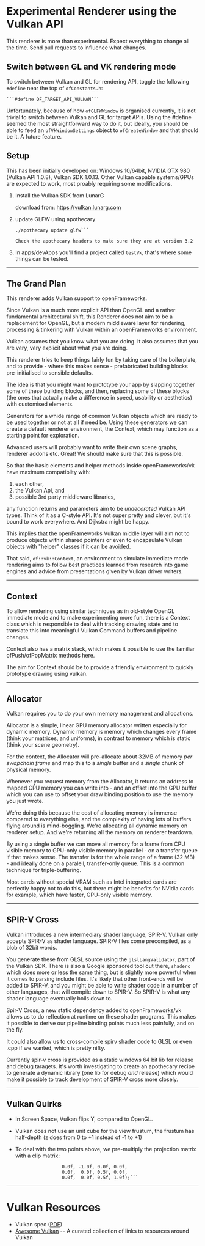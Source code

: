 
# Experimental Renderer using the Vulkan API

This renderer is more than experimental. Expect everything to change
all the time. Send pull requests to influence what changes.

## Switch between GL and VK rendering mode

To switch between Vulkan and GL for rendering API, toggle the
following `#define` near the top of `ofConstants.h`:

    ```#define OF_TARGET_API_VULKAN```

Unfortunately, because of how `ofGLFWWindow` is organised currently, it
is not trivial to switch between Vulkan and GL for target APIs. Using
the #define seemed the most straightforward way to do it, but ideally,
you should be able to feed an `ofVkWindowSettings` object to
`ofCreateWindow` and that should be it. A future feature.

## Setup 

This has been initially developed on: Windows 10/64bit, NVIDIA GTX 980
(Vulkan API 1.0.8), Vulkan SDK 1.0.13. Other Vulkan capable
systems/GPUs are expected to work, most proably requiring some
modifications. 

1. Install the Vulkan SDK from LunarG

   download from: https://vulkan.lunarg.com

2. update GLFW using apothecary
   
    ```cd openFrameworks/scripts/apothecary
    ./apothecary update glfw```

   Check the apothecary headers to make sure they are at version 3.2

3. In apps/devApps you'll find a project called `testVk`, that's where
   some things can be tested.

----------------------------------------------------------------------

## The Grand Plan

This renderer adds Vulkan support to openFrameworks. 

Since Vulkan is a much more explicit API than OpenGL and a rather
fundamental architectural shift, this Renderer does not aim to be a
replacement for OpenGL, but a modern middleware layer for rendering, processing & tinkering with Vulkan within an openFrameworks environment.

Vulkan assumes that you know what you are doing. It also assumes that
you are very, very explicit about what you are doing.

This renderer tries to keep things fairly fun by taking care of the
boilerplate, and to provide - where this makes sense - prefabricated
building blocks pre-initialised to sensible defaults.


The idea is that you might want to prototype your app by slapping
together some of these building blocks, and then, replacing some of
these blocks (the ones that actually make a difference in speed, usability or aesthetics) with customised elements.

Generators for a whide range of common Vulkan objects which are ready to be used together or not at all if need be. Using these generators we can create a default renderer environment, the Context, which may function as a starting
point for exploration.

Advanced users will probably want to write their own scene graphs, renderer addons etc. Great! We should make sure that this is possible.

So that the basic elements and helper methods inside
openFrameworks/vk have maximum compatiblity with:

1) each other, 
2) the Vulkan Api, and 
3) possible 3rd party middleware libraries, 

any function returns and parameters aim to be *undecorated* Vulkan API
types. Think of it as a C-style API. It's not super pretty and
clever, but it's bound to work everywhere. And Dijkstra might be happy.

This implies that the openFrameworks Vulkan middle layer will aim not to
produce objects within shared pointers or even to encapsulate Vulkan
objects with "helper" classes if it can be avoided.

That said, `of::vk::Context`, an environment to simulate immediate mode 
rendering aims to follow best practices learned from research into game 
engines and advice from presentations given by Vulkan driver writers.  

----------------------------------------------------------------------

## Context

To allow rendering using similar techniques as in old-style OpenGL
immediate mode and to make experimenting more fun, there is a Context 
class which is responsible to deal with tracking drawing state and to
translate this into meaningful Vulkan Command buffers and pipeline
changes.

Context also has a matrix stack, which makes it possible to use the
familiar ofPush/ofPopMatrix methods here.

The aim for Context should be to provide a friendly environment to
quickly prototype drawing using vulkan.

----------------------------------------------------------------------

## Allocator

Vulkan requires you to do your own memory management and allocations.

Allocator is a simple, linear GPU memory allocator written especially for dynamic memory. Dynamic memory is memory which changes every frame (think your matrices, and uniforms), in contrast to memory which is static (think your scene geometry). 

For the context, the Allocator will pre-allocate about 32MB of memory *per swapchain frame* and map this to a *single* buffer and a *single* chunk of physical memory. 

Whenever you request memory from the Allocator, it returns an address to mapped CPU memory you can write into - and an offset into the GPU buffer which you can use to offset your draw binding position to use the memory you 
just wrote. 

We're doing this because the cost of allocating memory is immense compared 
to everything else, and the complexity of having lots of buffers flying 
around is mind-boggling. We're allocating all dynamic memory on renderer setup. And we're returning all the memory on renderer teardown. 

By using a single buffer we can move all memory for a frame from CPU visible memory to GPU-only visible memory in parallel - on a transfer queue if that makes sense. The transfer is for the whole range of a frame (32 MB) - and ideally done on a paralell, transfer-only queue. This is a common technique for triple-buffering. 

Most cards without special VRAM such as Intel integrated cards are perfectly happy not to do this, but there might be benefits for NVidia cards for example, which have faster, GPU-only visible memory.



----------------------------------------------------------------------

## SPIR-V Cross

Vulkan introduces a new intermediary shader language, SPIR-V. Vulkan only accepts SPIR-V as shader language. SPIR-V
files come precompiled, as a blob of 32bit words.

You generate these from GLSL source using the
`glslLangValidator`, part of the Vulkan SDK. There is also a Google
sponsored tool out there, `shaderc` which does more or less the same
thing, but is slightly more powerful when it comes to parsing include
files. It's likely that other front-ends will be added to SPIR-V, and
you might be able to write shader code in a number of other languages,
that will compile down to SPIR-V. So SPIR-V is what any shader
language eventually boils down to.

Spir-V Cross, a new static dependency added to openFrameworks/vk
allows us to do reflection at runtime on these shader programs. This
makes it possible to derive our pipeline binding points much less
painfully, and on the fly.

It could also allow us to cross-compile spirv shader code to GLSL or
even .cpp if we wanted, which is pretty nifty.

Currently spir-v cross is provided as a static windows 64 bit lib for
release and debug taragets. It's worth investigating to create an
apothecary recipe to generate a dynamic library (one lib for debug
*and* release) which would make it possible to track development of
SPIR-V cross more closely.

----------------------------------------------------------------------

## Vulkan Quirks

+ In Screen Space, Vulkan flips Y, compared to OpenGL.
+ Vulkan does not use an unit cube for the view frustum, the frustum
  has half-depth (z does from 0 to +1 instead of -1 to +1)
+ To deal with the two points above, we pre-multiply the projection
  matrix with a clip matrix:

    ```ofMatrix4x4 clip(1.0f,  0.0f, 0.0f, 0.0f,
                     0.0f, -1.0f, 0.0f, 0.0f,
                     0.0f,  0.0f, 0.5f, 0.0f,
                     0.0f,  0.0f, 0.5f, 1.0f);```

----------------------------------------------------------------------

# Vulkan Resources

* Vulkan spec ([PDF][spec])
* [Awesome Vulkan][awesome] -- A curated collection of links to resources around Vulkan



[spec]: https://www.khronos.org/registry/vulkan/specs/1.0-wsi_extensions/pdf/vkspec.pdf
[awesome]: https://github.com/vinjn/awesome-vulkan